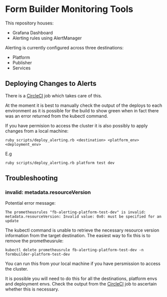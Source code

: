 Form Builder Monitoring Tools
===

This repository houses:

- Grafana Dashboard
- Alerting rules using AlertManager

Alerting is currently configured across three destinations:

- Platform
- Publisher
- Services

## Deploying Changes to Alerts

There is a [CircleCI](https://circleci.com/gh/ministryofjustice/fb-monitoring) job which takes care of this.

At the moment it is best to manually check the output of the deploys to each environment as it is possible for the build to show green when in fact there was an error returned from the kubectl command.

If you have permision to access the cluster it is also possibly to apply changes from a local machine:

`ruby scripts/deploy_alerting.rb <destination> <platform_env> <deployment_env>`

E.g

`ruby scripts/deploy_alerting.rb platform test dev`


## Troubleshooting

### invalid: metadata.resourceVersion

Potential error message:

```
The prometheusrules "fb-alerting-platform-test-dev" is invalid: metadata.resourceVersion: Invalid value: 0x0: must be specified for an update
```

The kubectl command is unable to retrieve the necessary resource version information from the target destination. The easiest way to fix this is to remove the prometheusrule:

`kubectl delete prometheusrule fb-alerting-platform-test-dev -n formbuilder-platform-test-dev`

You can run this from your local machine if you have persmission to access the cluster.

It is possible you will need to do this for all the destinations, platform envs and deployment envs. Check the output from the [CircleCI](https://circleci.com/gh/ministryofjustice/fb-monitoring) job to ascertain whether this is necessary.
